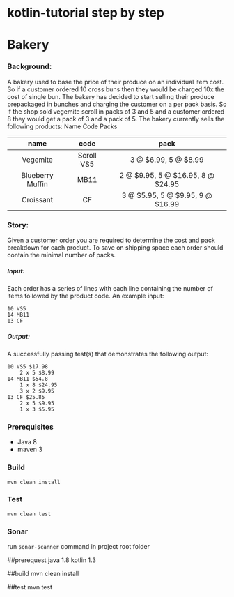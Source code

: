 # kotlin-tutorial step by step 

# Bakery
### Background:
A bakery used to base the price of their produce on an individual item cost. So if a customer ordered
10 cross buns then they would be charged 10x the cost of single bun. The bakery has decided to start
selling their produce prepackaged in bunches and charging the customer on a per pack basis. So if the
shop sold vegemite scroll in packs of 3 and 5 and a customer ordered 8 they would get a pack of 3 and
a pack of 5. The bakery currently sells the following products:
Name Code Packs

| name             | code         | pack                             |
| :---:            | :---:        | :---:                            |
| Vegemite         | Scroll VS5   | 3 @ $6.99, 5 @ $8.99             |
| Blueberry Muffin | MB11         | 2 @ $9.95, 5 @ $16.95, 8 @ $24.95|
| Croissant        | CF           | 3 @ $5.95, 5 @ $9.95, 9 @ $16.99 |
### Story:
Given a customer order you are required to determine the cost and pack breakdown for each product.
To save on shipping space each order should contain the minimal number of packs.
##### Input:
Each order has a series of lines with each line containing the number of items followed by the
product code. An example input:
```
10 VS5
14 MB11
13 CF
```
##### Output:
A successfully passing test(s) that demonstrates the following output:
```
10 VS5 $17.98
    2 x 5 $8.99
14 MB11 $54.8
    1 x 8 $24.95
    3 x 2 $9.95
13 CF $25.85
    2 x 5 $9.95
    1 x 3 $5.95
```
### Prerequisites
- Java 8
- maven 3

### Build
`mvn clean install`

### Test
`mvn clean test`

### Sonar
run `sonar-scanner` command in project root folder

##prerequest
    java  1.8
    kotlin 1.3

##build
    mvn clean install

##test
    mvn test
